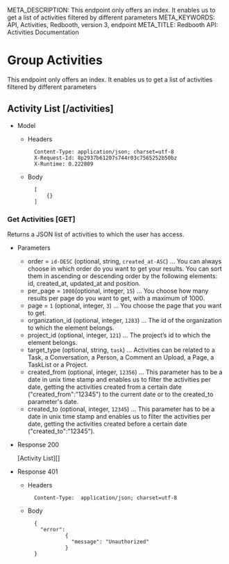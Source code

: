<!-- include(parts/common/meta-and-name.md) -->
META_DESCRIPTION: This endpoint only offers an index. It enables us to get a list of activities filtered by different parameters
META_KEYWORDS: API, Activities, Redbooth, version 3, endpoint
META_TITLE: Redbooth API: Activities Documentation

# Group Activities
This endpoint only offers an index. It enables us to get a list of activities filtered by different parameters
## Activity List [/activities]

+ Model

    + Headers

            Content-Type: application/json; charset=utf-8
            X-Request-Id: 8p2937b61207s744r03c7565252b50bz
            X-Runtime: 0.222809

    + Body

            [
                {}
            ]

### Get Activities [GET]
Returns a JSON list of activities to which the user has access.

+ Parameters

    + order = `id-DESC` (optional, string, `created_at-ASC`) ... You can always choose in which order do you want to get your results. You can sort them in ascending or descending order by the following elements: id, created_at, updated_at and position.
    + per_page = `1000`(optional, integer, `15`) ... You choose how many results per page do you want to get, with a maximum of 1000.
    + page = `1` (optional, integer, `3`) ... You choose the page that you want to get.
    + organization_id (optional, integer, `1283`) ... The id of the organization to which the element belongs.
    + project_id (optional, integer, `121`) ... The project’s id to which the element belongs.
    + target_type (optional, string, `task`) ... Activities can be related to a Task, a Conversation, a Person, a Comment an Upload, a Page, a TaskList or a Project.
    + created_from (optional, integer, `12356`) ... This parameter has to be a date in unix time stamp and enables us to filter the activities per date, getting the activities created from a certain date ("created_from":"12345") to the current date or to the created_to parameter's date.
    + created_to (optional, integer, `12345`) ... This parameter has to be a date in unix time stamp and enables us to filter the activities per date, getting the activities created before a certain date ("created_to":"12345").


+ Response 200

    [Activity List][]

+ Response 401

    + Headers

            Content-Type:  application/json; charset=utf-8

    + Body

            {
              "error":
                      {
                        "message": "Unauthorized"
                      }
            }
